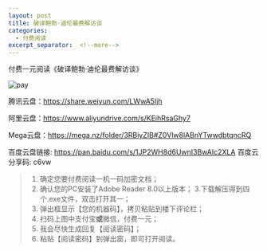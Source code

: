 ```yaml
---
layout: post
title: 破译鲍勃·迪伦最费解访谈
categories:
  - 付费阅读
excerpt_separator:  <!--more-->
---
```


付费一元阅读《破译鲍勃·迪伦最费解访谈》<!--more-->

![pay](/img/1rmb.png)

腾讯云盘：https://share.weiyun.com/LWwA5Ijh

阿里云盘：https://www.aliyundrive.com/s/KEihRsaGhy7

Mega云盘：https://mega.nz/folder/3RBiyZIB#Z0Vlw8lABnYTwwdbtqncRQ

百度云盘链接: https://pan.baidu.com/s/1JP2WH8d6UwnI3BwAIc2XLA 百度云分享码: c6vw

> 1. 确定您要付费阅读一机一码加密文档；
> 2. 确认您的PC安装了Adobe Reader 8.0以上版本；
> 3.下载解压得到四个.exe文件，双击打开其一；
> 4. 弹出框显示【您的机器码】，拷贝粘贴到楼下评论栏；
> 5. 扫码上图中支付宝**或**微信，付费一元；
> 6. 我会尽快生成回复【阅读密码】；
> 7. 粘贴【阅读密码】到弹出窗，即可打开阅读。
